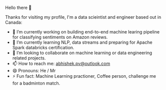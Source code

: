 Hello there 👋

Thanks for visiting my profile, I'm a data scieintist and engineer based out in Canada:

- 🔭 I’m currently working on building end-to-end machine learing pipeline for classifying sentiments on Amazon reviews.
- 🌱 I’m currently learning NLP, data streams and preparing for Apache Spark databricks certification.
- 👯 I’m looking to collaborate on machine learning or data engineering related projects.
- 📫 How to reach me: abhishek.pv@outlook.com
- 😄 Pronouns: He / Mr
- ⚡ Fun fact: Machine Learning practioner, Coffee person, challenge me for a badminton match.

